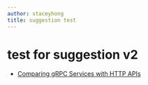 ```yaml
---
author: staceyhong
title: suggestion test
---
```


# test for suggestion v2
- [Comparing gRPC Services with HTTP APIs](https://docs.microsoft.com/en-us/aspnet/core/grpc/comparison?view=aspnetcore-3.0)
